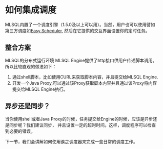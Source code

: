 # 如何集成调度

MLSQL内置了一个调度引擎（1.5.0及以上可以用）。当然，用户也可以使用譬如第三方调度如[Easy Scheduler](https://analysys.github.io/easyscheduler_docs_cn/),
然后在它提供的交互界面设置你的定时任务。

## 整合方案

MLSQL的分布式运行环境 MLSQL Engine提供了http接口供用户传递脚本调用。所以比较直观的做法如下：

1. 通过shell脚本，比如使用CURL来获取脚本内容，并且提交给MLSQL Engine.
2. 开发一个Java Proxy,可以通过该Proxy获取脚本内容并且通过该Proxy将内容提交给MLSQL Engine执行。

## 异步还是同步？

当你使用shell或者Java Proxy的时候，任务提交给Engine的时候，应该是异步还是同步呢？我们建议同步，
并且设置一定的超时时间。这样，调度程序可以检查到必要的错误。

下一节，我们会讲解如何使用诶之调度器来完成一些日常的调度工作。

